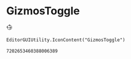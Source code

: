 # GizmosToggle
![](/img/GizmosToggle.png)

``` CSharp
EditorGUIUtility.IconContent("GizmosToggle")
```
```
7202653460388006389
```
